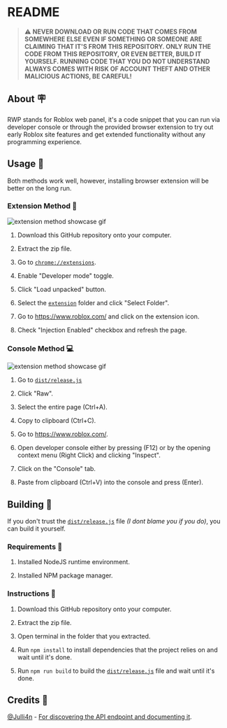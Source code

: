 # README

> :warning: **NEVER DOWNLOAD OR RUN CODE THAT COMES FROM SOMEWHERE ELSE EVEN IF SOMETHING OR SOMEONE ARE CLAIMING THAT IT'S FROM THIS REPOSITORY. ONLY RUN THE CODE FROM THIS REPOSITORY, OR EVEN BETTER, BUILD IT YOURSELF. RUNNING CODE THAT YOU DO NOT UNDERSTAND ALWAYS COMES WITH RISK OF ACCOUNT THEFT AND OTHER MALICIOUS ACTIONS, BE CAREFUL!**

## About :placard:

RWP stands for Roblox web panel, it's a code snippet that you can run via developer console or through the provided browser extension to try out early Roblox site features and get extended functionality without any programming experience.

## Usage :customs:

Both methods work well, however, installing browser extension will be better on the long run.

### Extension Method :electric_plug:

![extension method showcase gif](/examples/extension-method.gif)

1. Download this GitHub repository onto your computer.

2. Extract the zip file.

3. Go to [`chrome://extensions`](chrome://extensions).

4. Enable "Developer mode" toggle.

5. Click "Load unpacked" button.

6. Select the [`extension`](extension) folder and click "Select Folder".

7. Go to <https://www.roblox.com/> and click on the extension icon.

8. Check "Injection Enabled" checkbox and refresh the page.

### Console Method :computer:

![extension method showcase gif](/examples/console-method.gif)

1. Go to [`dist/release.js`](dist/release.js)

2. Click "Raw".

3. Select the entire page (Ctrl+A).

4. Copy to clipboard (Ctrl+C).

5. Go to <https://www.roblox.com/>.

6. Open developer console either by pressing (F12) or by the opening context menu (Right Click) and clicking "Inspect".

7. Click on the "Console" tab.

8. Paste from clipboard (Ctrl+V) into the console and press (Enter).

## Building :hammer:

If you don't trust the [`dist/release.js`](extension/release.js) file *(I dont blame you if you do)*, you can build it yourself.

### Requirements :passport_control:

1. Installed NodeJS runtime environment.

2. Installed NPM package manager.

### Instructions :notebook:

1. Download this GitHub repository onto your computer.

2. Extract the zip file.

3. Open terminal in the folder that you extracted.

4. Run `npm install` to install dependencies that the project relies on and wait until it's done.

5. Run `npm run build` to build the [`dist/release.js`](dist/release.js) file and wait until it's done.

## Credits :medal_sports:

[@Julli4n](https://github.com/Julli4n) - [For discovering the API endpoint and documenting it](https://gist.github.com/Julli4n/13016b11e80109ba643ab9e90b431e02).
